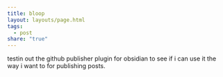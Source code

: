 ```yaml
---
title: bloop
layout: layouts/page.html
tags:
  - post
share: "true"
---
```

testin out the github publisher plugin for obsidian to see if i can use it the way i want to for publishing posts. 
